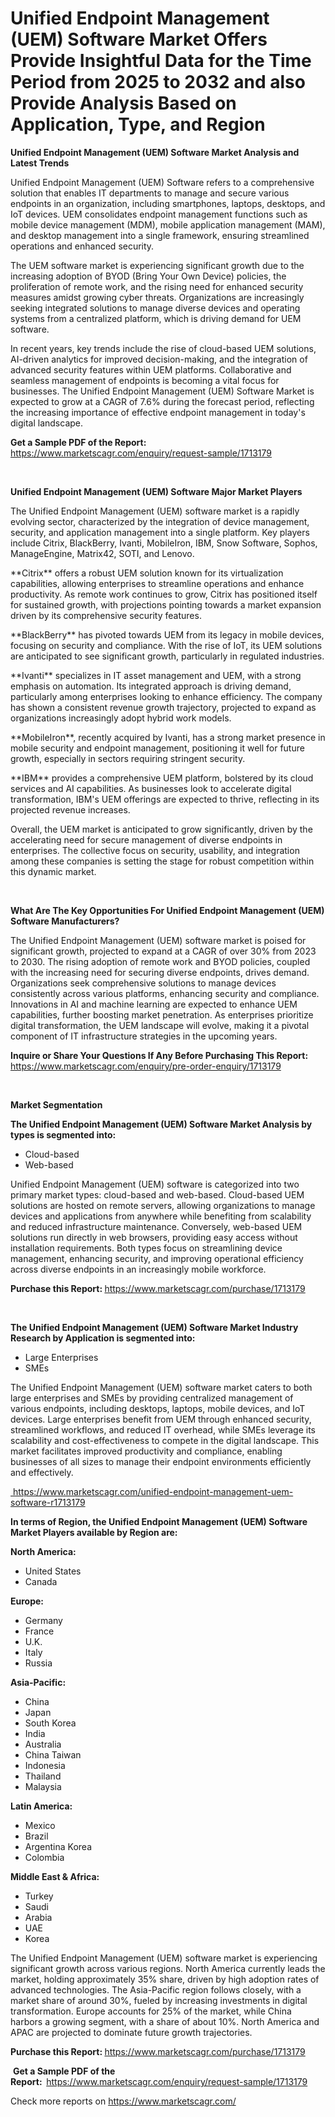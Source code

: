 <p><h1>Unified Endpoint Management (UEM) Software Market Offers Provide Insightful Data for the Time Period from 2025 to 2032 and also Provide Analysis Based on Application, Type, and Region</h1></p><p><strong>Unified Endpoint Management (UEM) Software Market Analysis and Latest Trends</strong></p>
<p><p>Unified Endpoint Management (UEM) Software refers to a comprehensive solution that enables IT departments to manage and secure various endpoints in an organization, including smartphones, laptops, desktops, and IoT devices. UEM consolidates endpoint management functions such as mobile device management (MDM), mobile application management (MAM), and desktop management into a single framework, ensuring streamlined operations and enhanced security.</p><p>The UEM software market is experiencing significant growth due to the increasing adoption of BYOD (Bring Your Own Device) policies, the proliferation of remote work, and the rising need for enhanced security measures amidst growing cyber threats. Organizations are increasingly seeking integrated solutions to manage diverse devices and operating systems from a centralized platform, which is driving demand for UEM software.</p><p>In recent years, key trends include the rise of cloud-based UEM solutions, AI-driven analytics for improved decision-making, and the integration of advanced security features within UEM platforms. Collaborative and seamless management of endpoints is becoming a vital focus for businesses. The Unified Endpoint Management (UEM) Software Market is expected to grow at a CAGR of 7.6% during the forecast period, reflecting the increasing importance of effective endpoint management in today's digital landscape.</p></p>
<p><strong>Get a Sample PDF of the Report:&nbsp;</strong> <a href="https://www.marketscagr.com/enquiry/request-sample/1713179?utm_campaign=2483&utm_medium=2&utm_source=Github&utm_content=ia&utm_term=28032025&utm_id=unified-endpoint-management-uem-software">https://www.marketscagr.com/enquiry/request-sample/1713179</a></p>
<p>&nbsp;</p>
<p><strong>Unified Endpoint Management (UEM) Software Major Market Players</strong></p>
<p><p>The Unified Endpoint Management (UEM) software market is a rapidly evolving sector, characterized by the integration of device management, security, and application management into a single platform. Key players include Citrix, BlackBerry, Ivanti, MobileIron, IBM, Snow Software, Sophos, ManageEngine, Matrix42, SOTI, and Lenovo.</p><p>**Citrix** offers a robust UEM solution known for its virtualization capabilities, allowing enterprises to streamline operations and enhance productivity. As remote work continues to grow, Citrix has positioned itself for sustained growth, with projections pointing towards a market expansion driven by its comprehensive security features.</p><p>**BlackBerry** has pivoted towards UEM from its legacy in mobile devices, focusing on security and compliance. With the rise of IoT, its UEM solutions are anticipated to see significant growth, particularly in regulated industries. </p><p>**Ivanti** specializes in IT asset management and UEM, with a strong emphasis on automation. Its integrated approach is driving demand, particularly among enterprises looking to enhance efficiency. The company has shown a consistent revenue growth trajectory, projected to expand as organizations increasingly adopt hybrid work models.</p><p>**MobileIron**, recently acquired by Ivanti, has a strong market presence in mobile security and endpoint management, positioning it well for future growth, especially in sectors requiring stringent security.</p><p>**IBM** provides a comprehensive UEM platform, bolstered by its cloud services and AI capabilities. As businesses look to accelerate digital transformation, IBM's UEM offerings are expected to thrive, reflecting in its projected revenue increases.</p><p>Overall, the UEM market is anticipated to grow significantly, driven by the accelerating need for secure management of diverse endpoints in enterprises. The collective focus on security, usability, and integration among these companies is setting the stage for robust competition within this dynamic market.</p></p>
<p>&nbsp;</p>
<p><strong>What Are The Key Opportunities For Unified Endpoint Management (UEM) Software Manufacturers?</strong></p>
<p><p>The Unified Endpoint Management (UEM) software market is poised for significant growth, projected to expand at a CAGR of over 30% from 2023 to 2030. The rising adoption of remote work and BYOD policies, coupled with the increasing need for securing diverse endpoints, drives demand. Organizations seek comprehensive solutions to manage devices consistently across various platforms, enhancing security and compliance. Innovations in AI and machine learning are expected to enhance UEM capabilities, further boosting market penetration. As enterprises prioritize digital transformation, the UEM landscape will evolve, making it a pivotal component of IT infrastructure strategies in the upcoming years.</p></p>
<p><strong>Inquire or Share Your Questions If Any Before Purchasing This Report:</strong> <a href="https://www.marketscagr.com/enquiry/pre-order-enquiry/1713179?utm_campaign=2483&utm_medium=2&utm_source=Github&utm_content=ia&utm_term=28032025&utm_id=unified-endpoint-management-uem-software">https://www.marketscagr.com/enquiry/pre-order-enquiry/1713179</a></p>
<p>&nbsp;</p>
<p><strong>Market Segmentation</strong></p>
<p><strong>The Unified Endpoint Management (UEM) Software Market Analysis by types is segmented into:</strong></p>
<p><ul><li>Cloud-based</li><li>Web-based</li></ul></p>
<p><p>Unified Endpoint Management (UEM) software is categorized into two primary market types: cloud-based and web-based. Cloud-based UEM solutions are hosted on remote servers, allowing organizations to manage devices and applications from anywhere while benefiting from scalability and reduced infrastructure maintenance. Conversely, web-based UEM solutions run directly in web browsers, providing easy access without installation requirements. Both types focus on streamlining device management, enhancing security, and improving operational efficiency across diverse endpoints in an increasingly mobile workforce.</p></p>
<p><strong>Purchase this Report:&nbsp;</strong><a href="https://www.marketscagr.com/purchase/1713179?utm_campaign=2483&utm_medium=2&utm_source=Github&utm_content=ia&utm_term=28032025&utm_id=unified-endpoint-management-uem-software">https://www.marketscagr.com/purchase/1713179</a></p>
<p>&nbsp;</p>
<p><strong>The Unified Endpoint Management (UEM) Software Market Industry Research by Application is segmented into:</strong></p>
<p><ul><li>Large Enterprises</li><li>SMEs</li></ul></p>
<p><p>The Unified Endpoint Management (UEM) software market caters to both large enterprises and SMEs by providing centralized management of various endpoints, including desktops, laptops, mobile devices, and IoT devices. Large enterprises benefit from UEM through enhanced security, streamlined workflows, and reduced IT overhead, while SMEs leverage its scalability and cost-effectiveness to compete in the digital landscape. This market facilitates improved productivity and compliance, enabling businesses of all sizes to manage their endpoint environments efficiently and effectively.</p></p>
<p><a href="https://www.marketscagr.com/unified-endpoint-management-uem-software-r1713179?utm_campaign=2483&utm_medium=2&utm_source=Github&utm_content=ia&utm_term=28032025&utm_id=unified-endpoint-management-uem-software">&nbsp;https://www.marketscagr.com/unified-endpoint-management-uem-software-r1713179</a></p>
<p><strong>In terms of Region, the Unified Endpoint Management (UEM) Software Market Players available by Region are:</strong></p>
<p>
    <p> <strong> North America: </strong>
        <ul>
            <li>United States</li>
            <li>Canada</li>
        </ul>
        </p> 
    <p> <strong> Europe: </strong>
        <ul>
            <li>Germany</li>
            <li>France</li>
            <li>U.K.</li>
            <li>Italy</li>
            <li>Russia</li>
        </ul>
        </p> 
    <p> <strong> Asia-Pacific: </strong>
        <ul>
            <li>China</li>
            <li>Japan</li>
            <li>South Korea</li>
            <li>India</li>
            <li>Australia</li>
            <li>China Taiwan</li>
            <li>Indonesia</li>
            <li>Thailand</li>
            <li>Malaysia</li>
        </ul>
        </p> 
    <p> <strong> Latin America: </strong>
        <ul>
            <li>Mexico</li>
            <li>Brazil</li>
            <li>Argentina Korea</li>
            <li>Colombia</li>
        </ul>
        </p> 
    <p> <strong> Middle East & Africa: </strong>
        <ul>
            <li>Turkey</li>
            <li>Saudi</li>
            <li>Arabia</li>
            <li>UAE</li>
            <li>Korea</li>
        </ul>
    </p>
    </p>
<p><p>The Unified Endpoint Management (UEM) software market is experiencing significant growth across various regions. North America currently leads the market, holding approximately 35% share, driven by high adoption rates of advanced technologies. The Asia-Pacific region follows closely, with a market share of around 30%, fueled by increasing investments in digital transformation. Europe accounts for 25% of the market, while China harbors a growing segment, with a share of about 10%. North America and APAC are projected to dominate future growth trajectories.</p></p>
<p><strong>Purchase this Report: </strong><a href="https://www.marketscagr.com/purchase/1713179?utm_campaign=2483&utm_medium=2&utm_source=Github&utm_content=ia&utm_term=28032025&utm_id=unified-endpoint-management-uem-software">https://www.marketscagr.com/purchase/1713179</a></p>
<p>&nbsp;<strong>Get a Sample PDF of the Report:&nbsp;&nbsp;</strong><a href="https://www.marketscagr.com/enquiry/request-sample/1713179?utm_campaign=2483&utm_medium=2&utm_source=Github&utm_content=ia&utm_term=28032025&utm_id=unified-endpoint-management-uem-software">https://www.marketscagr.com/enquiry/request-sample/1713179</a></p>
<p><strong></strong></p>
<p>Check more reports on <a href="https://www.marketscagr.com/?utm_campaign=2483&utm_medium=2&utm_source=Github&utm_content=ia&utm_term=28032025&utm_id=unified-endpoint-management-uem-software">https://www.marketscagr.com/</a></p>